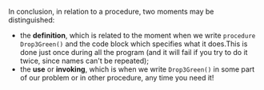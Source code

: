 In conclusion, in relation to a procedure, two moments may be distinguished:

* the **definition**, which is related to the moment when we write `procedure Drop3Green()` and the code block which specifies what it does.This is done just once during all the program (and it will fail if you try to do it twice, since names can't be repeated);
* the **use** or **invoking**, which is when we write `Drop3Green()` in some part of our problem or in other procedure, any time you need it!
